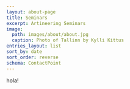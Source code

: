 ```yaml
---
layout: about-page
title: Seminars
excerpt: Artineering Seminars
image:
  path: images/about/about.jpg
  caption: Photo of Tallinn by Kylli Kittus
entries_layout: list
sort_by: date
sort_order: reverse
schema: ContactPoint
---
```

hola!

